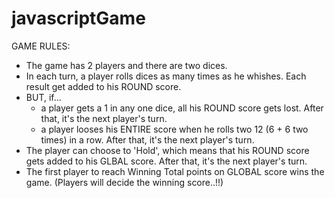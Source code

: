 # javascriptGame

GAME RULES:

- The game has 2 players and there are two dices. 
- In each turn, a player rolls dices as many times as he whishes. Each result get added to his ROUND score.
- BUT, if...
    - a player gets a 1 in any one dice, all his ROUND score gets lost. After that, it's the next player's turn.
    - a player looses his ENTIRE score when he rolls two 12 (6 + 6 two times) in a row. After that, it's the next player's turn.
- The player can choose to 'Hold', which means that his ROUND score gets added to his GLBAL score. After that, it's the next player's turn.
- The first player to reach Winning Total points on GLOBAL score wins the game. (Players will decide the winning score..!!)

